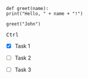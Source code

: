 
```python3 to=python3
def greet(name):
print("Hello, " + name + "!")

greet("John")
```

<kbd>Ctrl</kbd>

- [x] Task 1
- [ ] Task 2
- [ ] Task 3


